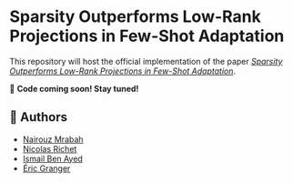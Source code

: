 # Sparsity Outperforms Low-Rank Projections in Few-Shot Adaptation

This repository will host the official implementation of the paper [*Sparsity Outperforms Low-Rank Projections in Few-Shot Adaptation*](https://arxiv.org/abs/2504.12436).

🔧 **Code coming soon! Stay tuned!** 

## 👥 Authors
- [Nairouz Mrabah](https://scholar.google.com/citations?user=pJm5B2YAAAAJ&hl=en)  
- [Nicolas Richet](https://scholar.google.com/citations?view_op=list_works&hl=fr&hl=fr&user=REJ_xkEAAAAJ)  
- [Ismail Ben Ayed](https://scholar.google.com/citations?user=29vyUccAAAAJ&hl=en)  
- [Éric Granger](https://scholar.google.ca/citations?user=TmfbdagAAAAJ&hl=en)
